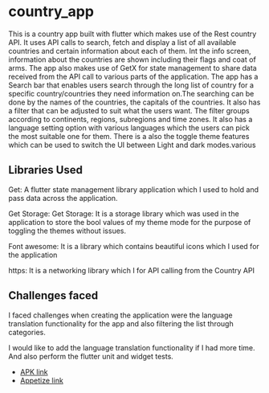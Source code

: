# country_app

This is a country app built with flutter which makes use of the Rest country API. It uses API calls to search, fetch and display a list of all available countries and certain information about each of them.
Int the info screen, information about the countries are shown including their flags and coat of arms.
The app also makes use of GetX for state management to share data received from the API call to various parts of the application.
The app has a Search bar that enables users search through the long list of country for a specific country/countries they need information on.The searching can be done by the names of the countries, the capitals of the countries.
It also has a filter that can be adjusted to suit what the users want. The filter groups according to continents, regions, subregions and time zones.
It also has a language setting option with various languages which the users can pick the most suitable one for them. There is a also the toggle theme features which can be used to switch the UI between Light and dark modes.various


## Libraries Used

Get: A flutter state management library application which I used to hold and pass data across the application.

Get Storage: Get Storage: It is a storage library which was used in the application to store the bool values of my theme mode for the purpose of toggling the themes without issues.

Font awesome: It is a library which contains beautiful icons which I used for the application

https: It is a networking library which I for API calling from the Country API

## Challenges faced

I faced challenges when creating the application were the language translation functionality for the app and also filtering the list through categories.

I would like to add the language translation functionality if I had more time. And also perform the flutter unit and widget tests.


- [APK link](https://drive.google.com/file/d/18KIxW0EC-792qWpHVHXxpQQWAE3WWB2J/view?usp=sharing)
- [Appetize link](https://appetize.io/app/wxuxf5jnhxborx3l3vdtzkvwxy)
